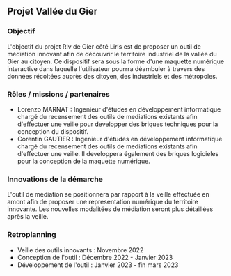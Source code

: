 ## Projet Vallée du Gier

### Objectif 
L'objectif du projet Riv de Gier côté Liris est de proposer un outil de médiation innovant afin de découvrir le territoire industriel de la vallée du Gier au citoyen.
Ce dispositif sera sous la forme d'une maquette numérique interactive dans laquelle l'utilisateur pourrra déambuler à travers des données récoltées auprès des citoyen, des
industriels et des métropoles. 

### Rôles / missions / partenaires
- Lorenzo MARNAT : Ingenieur d'études en développement informatique chargé du recensement des outils de mediations existants afin d'effectuer une veille pour developper
des briques techniques pour la conception du dispositif. 
- Corentin GAUTIER : Ingenieur d'études en développement informatique chargé du recensement des outils de mediations existants afin d'effectuer une veille. Il developpera
également des briques logicieles pour la conception de la maquette numérique. 

### Innovations de la démarche

L'outil de médiation se positionnera par rapport à la veille effectuée en amont afin de proposer une representation numérique du territoire innovante. 
Les nouvelles modalitées de médiation seront plus détaillées après la veille.

### Retroplanning 
- Veille des outils innovants : Novembre 2022 
- Conception de l'outil : Décembre 2022 - Janvier 2023
- Développement de l'outil : Janvier 2023 - fin mars 2023
